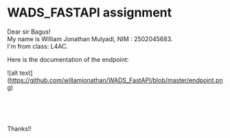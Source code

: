 <h1>WADS_FASTAPI assignment</h1>

Dear sir Bagus!<br>
My name is William Jonathan Mulyadi, NIM : 2502045683.<br>
I'm from class: L4AC.<br>


Here is the documentation of the endpoint: <br>

![alt text] (https://github.com/willamjonathan/WADS_FastAPI/blob/master/endpoint.png)



<br><br><br>

Thanks!!<br>

